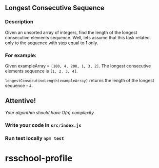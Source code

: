 ## Longest Consecutive Sequence

### Description
Given an unsorted array of integers, find the length of the longest consecutive elements sequence.
Well, lets assume that this task related only to the sequence with step equal to 1 only.

### For example:
Given exampleArray = `[100, 4, 200, 1, 3, 2]`.
The longest consecutive elements sequence is `[1, 2, 3, 4]`.

`longestConsecutiveLength(exampleArray)` returns the length of the longest sequence - `4`.

## Attentive!
_*Your algorithm should have O(n) complexity.*_

### Write your code in `src/index.js`
### Run test locally `npm test`
# rsschool-profile
